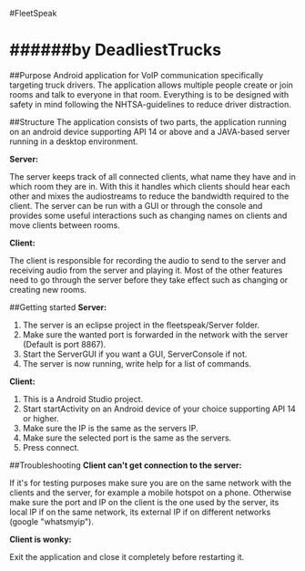 #FleetSpeak

######by DeadliestTrucks
===============

##Purpose
Android application for VoIP communication specifically targeting truck drivers.
The application allows multiple people create or join rooms and talk to everyone in that room.
Everything is to be designed with safety in mind following the NHTSA-guidelines to reduce driver distraction.

##Structure
The application consists of two parts, the application running on an android device supporting API 14 or above and a JAVA-based server running in a desktop environment.

**Server:**

The server keeps track of all connected clients, what name they have and in which room they are in. With this it handles which clients should hear each other and mixes the audiostreams to reduce the bandwidth required to the client.
The server can be run with a GUI or through the console and provides some useful interactions such as changing names on clients and move clients between rooms.

**Client:**

The client is responsible for recording the audio to send to the server and receiving audio from the server and playing it. Most of the other features need to go through the server before they take effect such as changing or creating new rooms.

##Getting started
**Server:**

1. The server is an eclipse project in the fleetspeak/Server folder.
2. Make sure the wanted port is forwarded in the network with the server (Default is port 8867).
3. Start the ServerGUI if you want a GUI, ServerConsole if not.
4. The server is now running, write help for a list of commands.

**Client:**

1. This is a Android Studio project.
2. Start startActivity on an Android device of your choice supporting API 14 or higher.
3. Make sure the IP is the same as the servers IP.
4. Make sure the selected port is the same as the servers.
5. Press connect.

##Troubleshooting
**Client can't get connection to the server:**

If it's for testing purposes make sure you are on the same network with the clients and the server, for example a mobile hotspot on a phone.
Otherwise make sure the port and IP on the client is the one used by the server, its local IP if on the same network, its external IP if on different networks (google "whatsmyip").

**Client is wonky:**

Exit the application and close it completely before restarting it.
